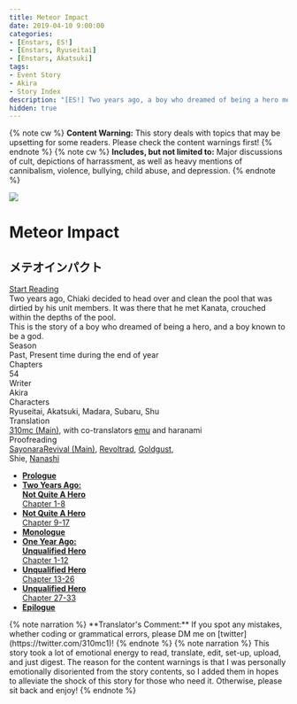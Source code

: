 ```yaml
---
title: Meteor Impact
date: 2019-04-10 9:00:00
categories:
- [Enstars, ES!]
- [Enstars, Ryuseitai]
- [Enstars, Akatsuki]
tags:
- Event Story
- Akira
- Story Index
description: "[ES!] Two years ago, a boy who dreamed of being a hero met a boy known to be a god. This is their story."
hidden: true
---
```

{% note cw %}
**Content Warning:** This story deals with topics that may be upsetting for some readers. Please check the content warnings first!
{% endnote %}
{% note cw %}
**Includes, but not limited to:** Major discussions of cult, depictions of harrassment, as well as heavy mentions of cannibalism, violence, bullying, child abuse, and depression.
{% endnote %}
<link rel="stylesheet" href="https://cdn.jsdelivr.net/gh/enstars/tl-utils/story_cover/story-cover.css">
<style>
    :root {
        --story-theme-color--rgb: 0, 75, 181;
        --story-theme-color: #004BB5;
        --background: url("/gh/310mc/310mc.github.io/img/es/eventstory/meteorimpact/kanataorigcg.jpg");
    }
    @media (max-width: 567px) {
        .post-block {
            padding: 8px 10px 8px !important;
        }
    }
</style>
<div class="story-wrapper">
    <div class="grid-wrapper">
        <div class="story-background"></div>
        <div class="story-box">
            <div class="story-cover">
                <div>
                    <img src="/img/es/eventstory/meteorimpact/chiakibcgframe.jpg">
                </div>
            </div>
            <div class="title-area">
    			<h1 class="title-area__title">Meteor Impact</h1>
    			<h2 class="title-area__subtitle">メテオインパクト</h2>
    			<div class="title-area__start">
    				<a href="prologue">Start Reading</a>
    			</div>
            </div>
            <div class="info-area">
                <div class="synopsis">
                  Two years ago, Chiaki decided to head over and clean the pool that was dirtied by his unit members. It was there that he met Kanata, crouched within the depths of the pool.<br>This is the story of a boy who dreamed of being a hero, and a boy known to be a god.
                </div>
                <div class="info">
                    <div class="info-item season">
                        <div class="label">Season</div>
                        <div class="value">Past, Present time during the end of year</div>
                    </div>
                    <div class="info-item chapters">
                        <div class="label">Chapters</div>
                        <div class="value">54</div>
                    </div>
                    <div class="info-item writer">
                        <div class="label">Writer</div>
                        <div class="value">Akira</div>
                    </div>
                    <div class="info-item characters">
                        <div class="label">Characters</div>
                        <div class="value">Ryuseitai, Akatsuki, Madara, Subaru, Shu</div>
                    </div>
                    <div class="info-item characters">
                        <div class="label">Translation</div>
                        <div class="value"><a href="https://310mc.github.io/">310mc (Main)</a>, with co-translators <a href="https://twitter.com/sunsunrainys">emu</a> and haranami</div>
                    </div>
                    <div class="info-item characters">
                    <div class="label">Proofreading</div>
                    <div class="value"><a href="https://ensemble-stars.fandom.com/wiki/User:SayonaraRevival">SayonaraRevival (Main)</a>, <a href="https://ensemble-stars.fandom.com/wiki/User:Revoltrad">Revoltrad</a>, <a href="https://twitter.com/goldgust">Goldgust</a>,<br>Shie, <a href="https://twitter.com/seiginoakashi">Nanashi</a></div>
                    </div>
                </div>
            </div>
            <div class="chapter-area">
                <ul>
                    <li><a href="prologue"><b>Prologue</b></a></li>
                    <li><a href="first_half_p1"><b>Two Years Ago:<br>Not Quite A Hero</b><br>Chapter 1-8</a></li>
                    <li><a href="first_half_p2"><b>Not Quite A Hero</b><br>Chapter 9-17</a></li>
                    <li><a href="monologue"><b>Monologue</b></a></li>
                    <li><a href="second_half_p1"><b>One Year Ago:<br>Unqualified Hero</b><br>Chapter 1-12</a></li>
                    <li><a href="second_half_p2"><b>Unqualified Hero</b><br>Chapter 13-26</a></li>
                    <li><a href="second_half_p3"><b>Unqualified Hero</b><br>Chapter 27-33</a></li>
                    <li><a href="epilogue"><b>Epilogue</b></a></li>
                </ul>
            </div>
        </div>
    </div>
</div>
{% note narration %}
**Translator's Comment:** If you spot any mistakes, whether coding or grammatical errors, please DM me on [twitter](https://twitter.com/310mc1)!
{% endnote %}
{% note narration %}
This story took a lot of emotional energy to read, translate, edit, set-up, upload, and just digest. The reason for the content warnings is that I was personally emotionally disoriented from the story contents, so I added them in hopes to alleviate the shock of this story for those who need it. Otherwise, please sit back and enjoy!
{% endnote %}
